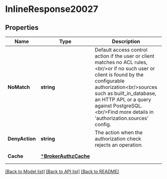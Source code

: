 # InlineResponse20027

## Properties
Name | Type | Description | Notes
------------ | ------------- | ------------- | -------------
**NoMatch** | **string** | Default access control action if the user or client matches no ACL rules,&lt;br/&gt;or if no such user or client is found by the configurable authorization&lt;br/&gt;sources such as built_in_database, an HTTP API, or a query against PostgreSQL.&lt;br/&gt;Find more details in &#x27;authorization.sources&#x27; config. | [default to NO_MATCH.ALLOW]
**DenyAction** | **string** | The action when the authorization check rejects an operation. | [default to DENY_ACTION.IGNORE]
**Cache** | [***BrokerAuthzCache**](broker.authz_cache.md) |  | [optional] [default to null]

[[Back to Model list]](../README.md#documentation-for-models) [[Back to API list]](../README.md#documentation-for-api-endpoints) [[Back to README]](../README.md)

